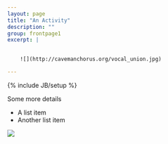 ```yaml
---
layout: page
title: "An Activity"
description: ""
group: frontpage1
excerpt: |
    

    ![](http://cavemanchorus.org/vocal_union.jpg)

---
```

{% include JB/setup %}


Some more details
- A list item
- Another list item

![](http://cavemanchorus.org/images/tempchristmas2012.jpg)